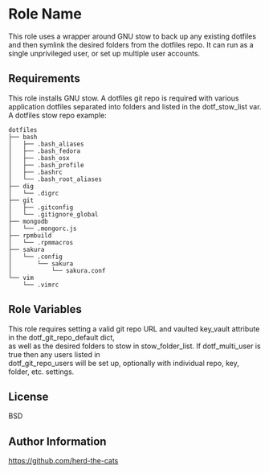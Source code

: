 Role Name
=========

This role uses a wrapper around GNU stow to back up any existing dotfiles and then symlink the desired folders from the dotfiles repo. It can run as a single unprivileged user, or set up multiple user accounts.

Requirements
------------

This role installs GNU stow. A dotfiles git repo is required with various application dotfiles separated into folders and listed in the dotf_stow_list var.
A dotfiles stow repo example:
```
dotfiles
├── bash
│   ├── .bash_aliases
│   ├── .bash_fedora
│   ├── .bash_osx
│   ├── .bash_profile
│   ├── .bashrc
│   └── .bash_root_aliases
├── dig
│   └── .digrc
├── git
│   ├── .gitconfig
│   └── .gitignore_global
├── mongodb
│   └── .mongorc.js
├── rpmbuild
│   └── .rpmmacros
├── sakura
│   └── .config
│       └── sakura
│           └── sakura.conf
└── vim
    └── .vimrc
```

Role Variables
--------------

This role requires setting a valid git repo URL and vaulted key_vault attribute in the dotf_git_repo_default dict,  
as well as the desired folders to stow in stow_folder_list. If dotf_multi_user is true then any users listed in  
dotf_git_repo_users will be set up, optionally with individual repo, key, folder, etc. settings.

License
-------

BSD

Author Information
------------------

https://github.com/herd-the-cats

